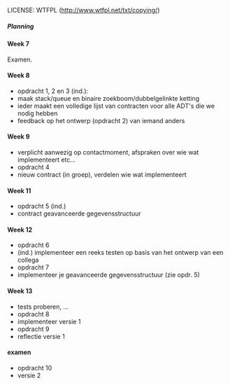 LICENSE: WTFPL (http://www.wtfpl.net/txt/copying/)

##### Planning

#### Week 7
Examen.

#### Week 8
- opdracht 1, 2 en 3 (ind.):
 - maak stack/queue en binaire zoekboom/dubbelgelinkte ketting
 - ieder maakt een volledige lijst van contracten voor alle ADT's die we nodig hebben
 - feedback op het ontwerp (opdracht 2) van iemand anders

#### Week 9
- verplicht aanwezig op contactmoment, afspraken over wie wat implementeert etc...
- opdracht 4
 - nieuw contract (in groep), verdelen wie wat implementeert

#### Week 11
- opdracht 5 (ind.)
 - contract geavanceerde gegevensstructuur

#### Week 12
- opdracht 6
 - (ind.) implementeer een reeks testen op basis van het ontwerp van een collega
- opdracht 7
 - implementeer je geavanceerde gegevensstructuur (zie opdr. 5)

#### Week 13
- tests proberen, ...
- opdracht 8
 - implementeer versie 1
- opdracht 9
 - reflectie versie 1

#### examen
- opdracht 10
 - versie 2
